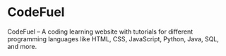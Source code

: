 # CodeFuel
CodeFuel – A coding learning website with tutorials for different programming languages like HTML, CSS, JavaScript, Python, Java, SQL, and more.
